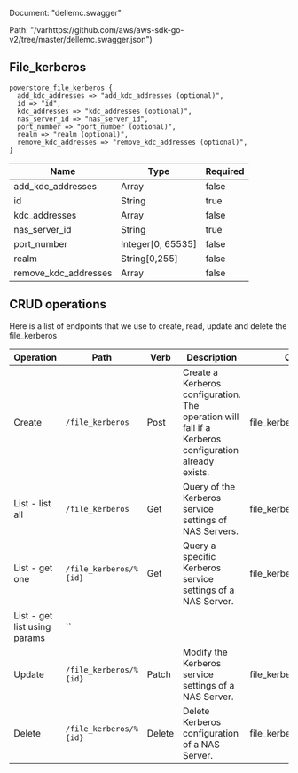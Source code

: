 Document: "dellemc.swagger"


Path: "/varhttps://github.com/aws/aws-sdk-go-v2/tree/master/dellemc.swagger.json")

## File_kerberos



```puppet
powerstore_file_kerberos {
  add_kdc_addresses => "add_kdc_addresses (optional)",
  id => "id",
  kdc_addresses => "kdc_addresses (optional)",
  nas_server_id => "nas_server_id",
  port_number => "port_number (optional)",
  realm => "realm (optional)",
  remove_kdc_addresses => "remove_kdc_addresses (optional)",
}
```

| Name        | Type           | Required       |
| ------------- | ------------- | ------------- |
|add_kdc_addresses | Array | false |
|id | String | true |
|kdc_addresses | Array | false |
|nas_server_id | String | true |
|port_number | Integer[0, 65535] | false |
|realm | String[0,255] | false |
|remove_kdc_addresses | Array | false |



## CRUD operations

Here is a list of endpoints that we use to create, read, update and delete the file_kerberos

| Operation | Path | Verb | Description | OperationID |
| ------------- | ------------- | ------------- | ------------- | ------------- |
|Create|`/file_kerberos`|Post|Create a Kerberos configuration. The operation will fail if a Kerberos configuration already exists.|file_kerberosCreate|
|List - list all|`/file_kerberos`|Get|Query of the Kerberos service settings of NAS Servers.|file_kerberosCollectionQuery|
|List - get one|`/file_kerberos/%{id}`|Get|Query a specific Kerberos service settings of a NAS Server.|file_kerberosInstanceQuery|
|List - get list using params|``||||
|Update|`/file_kerberos/%{id}`|Patch|Modify the Kerberos service settings of a NAS Server.|file_kerberosModify|
|Delete|`/file_kerberos/%{id}`|Delete|Delete Kerberos configuration of a NAS Server.|file_kerberosDelete|
